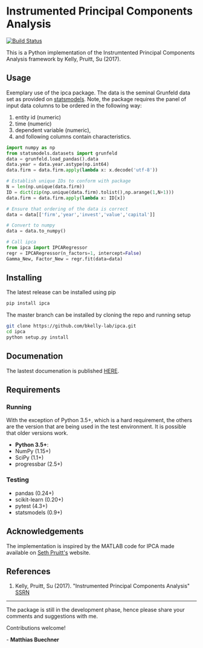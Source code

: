 # Instrumented Principal Components Analysis
[![Build Status](https://travis-ci.org/bkelly-lab/ipca.svg?branch=master)](https://travis-ci.org/bkelly-lab/ipca)

This is a Python implementation of the Instrumtented Principal Components Analysis framework by Kelly, Pruitt, Su (2017). 


## Usage

Exemplary use of the ipca package. The data is the seminal Grunfeld data set as provided on [statsmodels](http://www.statsmodels.org). Note, the package
requires the panel of input data columns to be ordered in the following way:

1. entity id (numeric)
2. time (numeric)
3. dependent variable (numeric),
4. and following columns contain characteristics.

```python
import numpy as np
from statsmodels.datasets import grunfeld
data = grunfeld.load_pandas().data
data.year = data.year.astype(np.int64)
data.firm = data.firm.apply(lambda x: x.decode('utf-8'))

# Establish unique IDs to conform with package
N = len(np.unique(data.firm))
ID = dict(zip(np.unique(data.firm).tolist(),np.arange(1,N+1)))
data.firm = data.firm.apply(lambda x: ID[x])

# Ensure that ordering of the data is correct
data = data[['firm','year','invest','value','capital']]

# Convert to numpy
data = data.to_numpy()

# Call ipca
from ipca import IPCARegressor
regr = IPCARegressor(n_factors=1, intercept=False)
Gamma_New, Factor_New = regr.fit(data=data)
```

## Installing

The latest release can be installed using pip

```bash
pip install ipca
```

The master branch can be installed by cloning the repo and running setup

```bash
git clone https://github.com/bkelly-lab/ipca.git
cd ipca
python setup.py install
```

## Documenation
The lastest documenation is published [HERE](https://bkelly-lab.github.io/ipca/).

## Requirements

### Running

With the exception of Python 3.5+, which is a hard requirement, the
others are the version that are being used in the test environment.  It
is possible that older versions work.

* **Python 3.5+**:
* NumPy (1.15+)
* SciPy (1.1+)
* progressbar (2.5+)


### Testing

* pandas (0.24+)
* scikit-learn (0.20+)
* pytest (4.3+)
* statsmodels (0.9+)
## Acknowledgements
The implementation is inspired by the MATLAB code for IPCA made available on [Seth Pruitt's](https://sethpruitt.net/research/) website. 

## References

1. Kelly, Pruitt, Su (2017). "Instrumented Principal Components Analysis" [SSRN](https://ssrn.com/abstract=2983919)

-----

The package is still in the development phase, hence please share your comments and suggestions with me.

Contributions welcome!

\- **Matthias Buechner**
